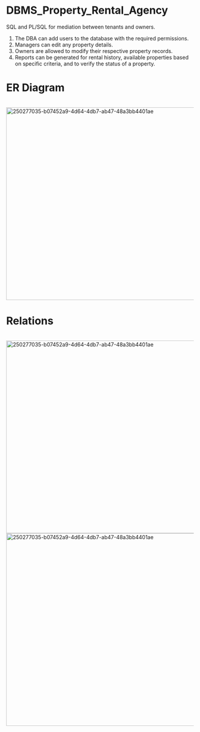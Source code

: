 # DBMS_Property_Rental_Agency
SQL and PL/SQL for mediation between tenants and owners.

1. The DBA can add users to the database with the required permissions.
2. Managers can edit any property details.
3. Owners are allowed to modify their respective property records.
4. Reports can be generated for rental history, available properties based on specific criteria, and to verify the status of a property.

# ER Diagram
<br>
<img width="518" alt="250277035-b07452a9-4d64-4db7-ab47-48a3bb4401ae" 
src="https://github.com/Kunal035/DBMS_Property_Rental_Agency/assets/72664281/81118116-f715-437d-8347-8b3799377b98">
<br>

# Relations
<br>
<img width="518" alt="250277035-b07452a9-4d64-4db7-ab47-48a3bb4401ae" 
src="https://github.com/Kunal035/DBMS_Property_Rental_Agency/assets/72664281/172f966e-8e5d-4278-bf83-f49d32b5bc6f">
<br>
<img width="518" alt="250277035-b07452a9-4d64-4db7-ab47-48a3bb4401ae" 
src="https://github.com/Kunal035/DBMS_Property_Rental_Agency/assets/72664281/adfdebe7-b72d-4b02-8e49-8011b96b0bcd">

